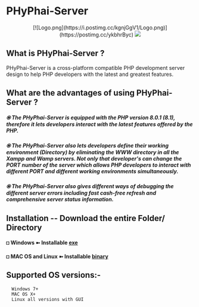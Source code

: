 # PHyPhai-Server
<div align="center">
[![Logo.png](https://i.postimg.cc/kgnjGgV1/Logo.png)](https://postimg.cc/ykbhrByc)
   <img src="https://i.postimg.cc/kgnjGgV1/Logo.png)](https://postimg.cc/ykbhrByc"/>
</div>

## What is PHyPhai-Server ? 
PHyPhai-Server is a cross-platform compatible PHP development server design to help PHP developers with the latest and greatest features.


## What are the advantages of using PHyPhai-Server ? 
##### ⦿ The PHyPhai-Server is equipped with the PHP version 8.0.1 (8.1), therefore it lets developers interact with the latest features offered by the PHP. 
##### ⦿ The PHyPhai-Server also lets developers define their working environment (Directory) by eliminating the WWW directory in all the Xampp and Wamp servers. Not only that developer's can change the PORT number of the server which allows PHP developers to interact with different PORT and different working environments simultaneously.
##### ⦿ The PHyPhai-Server also gives different ways of debugging the different server errors including fast cash-free refresh and comprehensive server status information.


## Installation -- Download the entire Folder/ Directory
   #### ◘ Windows ➼             Installable [exe](https://github.com/BuddhiD-Workaholic/PHyPhai-Server/tree/main/Installable/Windows)
   #### ◘ MAC OS and Linux ➼    Installable [binary](https://github.com/BuddhiD-Workaholic/PHyPhai-Server/tree/main/Installable/Linux%20and%20Mac)


## Supported OS versions:- 
      Windows 7+ 
      MAC OS X+
      Linux all versions with GUI
